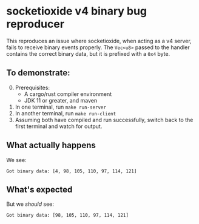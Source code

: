 # socketioxide v4 binary bug reproducer

This reproduces an issue where socketioxide, when acting as a v4 server,
fails to receive binary events properly.  The `Vec<u8>` passed to the
handler contains the correct binary data, but it is prefixed with a
`0x4` byte.

## To demonstrate:

0. Prerequisites:
   * A cargo/rust compiler environment
   * JDK 11 or greater, and maven
1. In one terminal, run `make run-server`
2. In another terminal, run `make run-client`
3. Assuming both have compiled and run successfully, switch back to the
   first terminal and watch for output.

## What actually happens

We see:

```
Got binary data: [4, 98, 105, 110, 97, 114, 121]
```

## What's expected

But we *should* see:

```
Got binary data: [98, 105, 110, 97, 114, 121]
```
